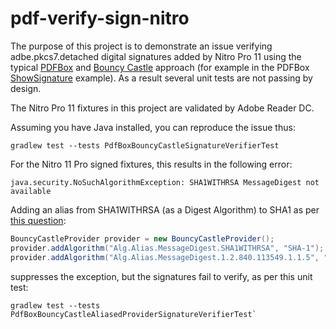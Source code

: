 # pdf-verify-sign-nitro
The purpose of this project is to demonstrate an issue verifying adbe.pkcs7.detached 
digital signatures added by Nitro Pro 11 using the typical [PDFBox](pdfbox.apache.org)
and [Bouncy Castle](https://www.bouncycastle.org/) approach (for example in the PDFBox
[ShowSignature](https://svn.apache.org/viewvc/pdfbox/trunk/examples/src/main/java/org/apache/pdfbox/examples/signature/ShowSignature.java?revision=1792241&view=co) example).
As a result several unit tests are not passing by design.

The Nitro Pro 11 fixtures in this project are validated by Adobe Reader DC.

Assuming you have Java installed, you can reproduce the issue thus:
```
gradlew test --tests PdfBoxBouncyCastleSignatureVerifierTest
```
For the Nitro 11 Pro signed fixtures, this results in the following error:
```
java.security.NoSuchAlgorithmException: SHA1WITHRSA MessageDigest not available
```

Adding an alias from SHA1WITHRSA (as a Digest Algorithm) to SHA1 as per [this question](https://stackoverflow.com/questions/38740206/bouncycastle-set-custom-alias-to-algorithm):

```java
BouncyCastleProvider provider = new BouncyCastleProvider();
provider.addAlgorithm("Alg.Alias.MessageDigest.SHA1WITHRSA", "SHA-1");
provider.addAlgorithm("Alg.Alias.MessageDigest.1.2.840.113549.1.1.5", "SHA-1");
```

suppresses the exception, but the signatures fail to verify, as per this unit test:
```
gradlew test --tests PdfBoxBouncyCastleAliasedProviderSignatureVerifierTest`
```